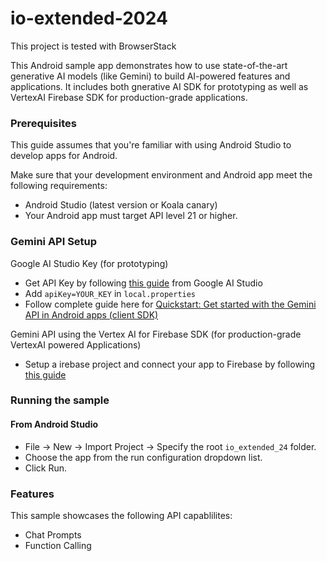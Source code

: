 # io-extended-2024
This project is tested with BrowserStack

This Android sample app demonstrates how to use state-of-the-art generative AI models (like Gemini) to build AI-powered features and applications. It includes both gnerative AI SDK for prototyping as well as VertexAI Firebase SDK for production-grade applications.

### Prerequisites
This guide assumes that you're familiar with using Android Studio to develop apps for Android.

Make sure that your development environment and Android app meet the following requirements:

* Android Studio (latest version or Koala canary)
* Your Android app must target API level 21 or higher.

### Gemini API Setup

Google AI Studio Key (for prototyping)

* Get API Key by following [this guide](https://ai.google.dev/tutorials/setup) from Google AI Studio
* Add `apiKey=YOUR_KEY` in `local.properties`
* Follow complete guide here for [Quickstart: Get started with the Gemini API in Android apps (client SDK) ](https://ai.google.dev/tutorials/android_quickstart)

Gemini API using the Vertex AI for Firebase SDK  (for production-grade VertexAI powered Applications)

* Setup a irebase project and connect your app to Firebase by following [this guide](https://firebase.google.com/docs/vertex-ai/get-started?platform=android#set-up-firebase)

### Running the sample

#### From Android Studio

* File -> New -> Import Project -> Specify the root `io_extended_24` folder.
* Choose the app from the run configuration dropdown list.
* Click Run.

### Features
This sample showcases the following API capablilites:

- Chat Prompts
- Function Calling
